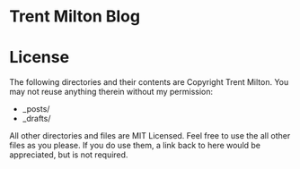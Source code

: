 Trent Milton Blog
=================

# License

The following directories and their contents are Copyright Trent Milton. You may not reuse anything therein without my permission:

* _posts/
* _drafts/

All other directories and files are MIT Licensed. Feel free to use the all other files as you please. If you do use them, a link back to here would be appreciated, but is not required.
